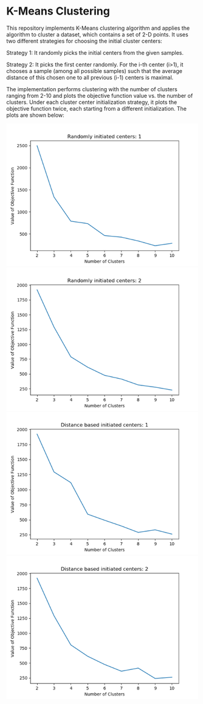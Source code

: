 # K-Means Clustering
This repository implements K-Means clustering algorithm and applies the algorithm to cluster a dataset, which contains a set of 2-D points. It uses two different strategies for choosing the initial cluster centers:

Strategy 1: It randomly picks the initial centers from the given samples.

Strategy 2: It picks the first center randomly. For the i-th center (i>1), it chooses a sample (among all possible samples) such that the average distance of this chosen one to all previous (i-1) centers is maximal.

The implementation performs clustering with the number of clusters ranging from 2-10 and plots the objective function value vs. the number of clusters. Under each cluster center initialization strategy, it plots the objective function twice, each starting from a different initialization. The plots are shown below:

![Random_Initialization_1](https://github.com/kanchanchy/K-Means-Clustering/blob/master/Plots/random_1.png)
![Random_Initialization_2](https://github.com/kanchanchy/K-Means-Clustering/blob/master/Plots/random_2.png)
![Distance_Initialization_1](https://github.com/kanchanchy/K-Means-Clustering/blob/master/Plots/distance_1.png)
![Distance_Initialization_2](https://github.com/kanchanchy/K-Means-Clustering/blob/master/Plots/distance_2.png)

